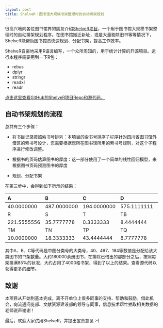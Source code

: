 ```yaml
---
layout: post
title: ShelveR：图书馆大规模书架整理时的自动排架规划
---
```


很高兴地向各位图书馆界的朋友介绍[ShelveR项目](https://github.com/scanthony/ShelveR-Automated-Shelving-Planning-for-Libraries)，一个用于图书馆大规模书架整理时的自动排架规划程序。在图书馆搬迁新址，或是大量剔除旧书等等情况下，ShelveR能帮助图书馆员快速规划、分配书架，提高工作效率。

ShelveR自豪地采用R语言编写，一个众所周知的，用于统计计算的开源项目。运行本程序需要用到一下R包： 

* rebus
* dplyr
* stringr
* readxl
* readr

[点击这里查看GitHub的ShelveR项目Repo和源代码。](https://github.com/scanthony/ShelveR-Automated-Shelving-Planning-for-Libraries)

## 自动书架规划的流程

总共有三个步骤： 

* 将书目记录按照索书号排列：本项目的索书号排序子程序针对四川省图书馆外借区的索书号设计，您需要根据您所在图书馆所用的索书号规则，对这个子程序进行修改调整。

* 根据书的页码估算图书的厚度：这一部分使用了一个简单的线性回归模型，来根据图书页码预测图书的厚度

* 规划、分配书架

在第三步中，会得到如下所示的结果： 

| A           | B           | C           | D           | E          | F           | G           | K           | N          | O          | P          | Q          |
| :---------- | :---------- | :---------- | :---------- | :--------- | :---------- | :---------- | :---------- | :--------- | :--------- | :--------- | :--------- |
| 40.0000000  | 487.0000000 | 194.0000000 | 575.1111111 | 71.2222222 | 657.0000000 | 317.6666667 | 920.6666667 | 25.6666667 | 34.5555556 | 25.3333333 | 23.5555556 |
| R           | S           | T           | TB          | TD         | TE          | TF          | TG          | TH         | TJ         | TK         | TL         |
| 221.5555556 | 35.7777778  | 0.3333333   | 8.4444444   | 0.3333333  | 0.6666667   | 0.4444444   | 6.5555556   | 5.5555556  | 0.5555556  | 2.1111111  | 0.8888889  |
| TM          | TN          | TP          | TQ          | TS         | TU          | TV          | U           | V          | X          | Z          |            |
| 10.0000000  | 18.3333333  | 43.4444444  | 8.7777778   | 81.5555556 | 37.7777778  | 3.0000000   | 21.6666667  | 3.7777778  | 26.3333333 | 47.0000000 |            |

其中A、B、C等代码是中图分类号的大类号，40、487、194等数值是分配给该大类图书的书架数量。大约180000余册图书，在排除已借出的那部分之后，按照每架排满85%的状况，大约占用了4000格书架，得到了以上的结果。查看源代码以获得更多的细节。

## 致谢
 
本项目从开始到基本完成，离不开单位上很多同事的支持、帮助和鼓励。借此机会，向流通阅览部、文献资源建设部的领导与同事，信息技术帮忙抽取相关数据的老师说声谢谢！

最后，欢迎大家试用ShelveR，并提出宝贵意见 :-)